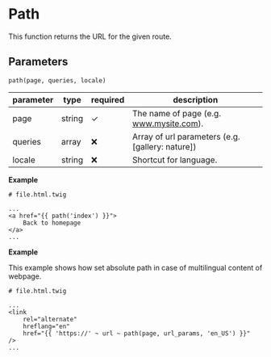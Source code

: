 # Path
This function returns the URL for the given route. 

## Parameters
```path(page, queries, locale)```

parameter        | type           | required | description
-----------------|----------------|----------|------------
page             | string         | ✓        | The name of page (e.g. www.mysite.com).
queries          | array          | ❌        | Array of url parameters (e.g. [gallery: nature])
locale           | string         | ❌        | Shortcut for language.

**Example**

```
# file.html.twig

...
<a href="{{ path('index') }}">
    Back to homepage
</a>
...

```

**Example**

This example shows how set absolute path in case of multilingual content of webpage.

```
# file.html.twig

...
<link 
    rel="alternate"    
    hreflang="en" 
    href="{{ 'https://' ~ url ~ path(page, url_params, 'en_US') }}" 
/>
...

```
